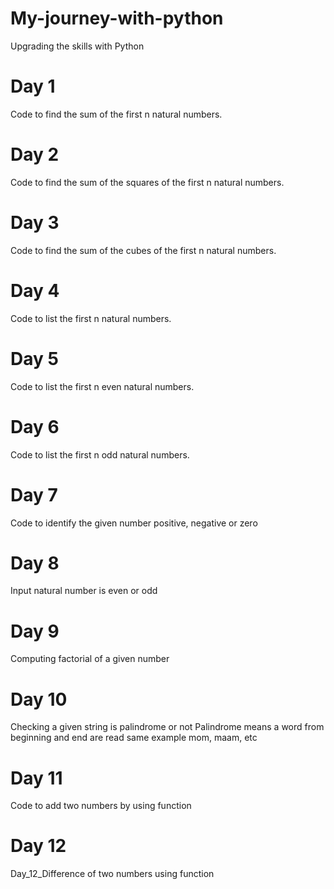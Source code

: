 # My-journey-with-python
Upgrading the skills with Python
# Day 1
Code to find the sum of the first n natural numbers.
# Day 2
Code to find the sum of the squares of the first n natural numbers.
# Day 3
Code to find the sum of the cubes of the first n natural numbers.
# Day 4
Code to list the first n natural numbers.
# Day 5
Code to list the first n even natural numbers.
# Day 6
Code to list the first n odd natural numbers.
# Day 7
Code to identify the given number positive, negative or zero
# Day 8
Input natural number is even or odd
# Day 9
Computing factorial of a given number
# Day 10
Checking a given string is palindrome or not
Palindrome means a word from beginning and end are read same 
example mom, maam, etc
# Day 11
Code to add two numbers by using function
# Day 12
Day_12_Difference of two numbers using function

